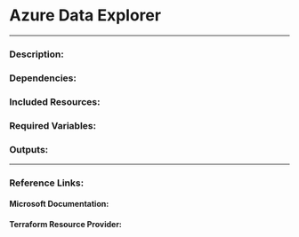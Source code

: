 # Azure Data Explorer  
---  
### Description:  

### Dependencies:  

### Included Resources:  

### Required Variables:  

### Outputs:  

--- 

### Reference Links:  

####  Microsoft Documentation:  

####  Terraform Resource Provider:  
